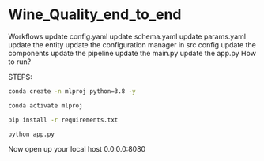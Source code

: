 # Wine_Quality_end_to_end
Workflows
update config.yaml
update schema.yaml
update params.yaml
update the entity
update the configuration manager in src config
update the components
update the pipeline
update the main.py
update the app.py
How to run?

STEPS:
```bash
conda create -n mlproj python=3.8 -y 
```
```bash
conda activate mlproj
```
```bash
pip install -r requirements.txt
```
```bash
python app.py
```

Now open up your local host 0.0.0.0:8080